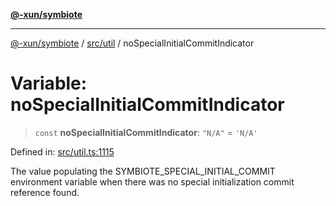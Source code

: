 [**@-xun/symbiote**](../../../README.md)

***

[@-xun/symbiote](../../../README.md) / [src/util](../README.md) / noSpecialInitialCommitIndicator

# Variable: noSpecialInitialCommitIndicator

> `const` **noSpecialInitialCommitIndicator**: `"N/A"` = `'N/A'`

Defined in: [src/util.ts:1115](https://github.com/Xunnamius/symbiote/blob/71ec833685b57a820bf8f2491ca78156a6893662/src/util.ts#L1115)

The value populating the SYMBIOTE_SPECIAL_INITIAL_COMMIT environment variable
when there was no special initialization commit reference found.
